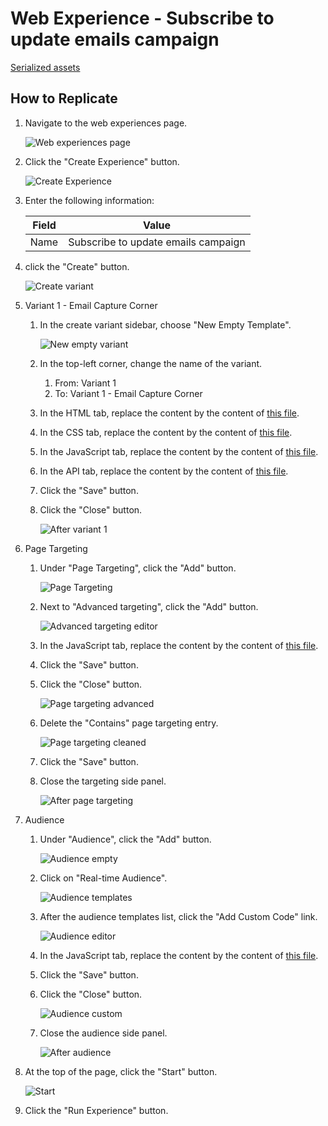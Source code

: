 # Web Experience - Subscribe to update emails campaign

[Serialized assets](/demo/experience/personalize/experiences/web/Subscribe%20to%20update%20emails%20campaign)

## How to Replicate

1. Navigate to the web experiences page.

   ![Web experiences page](/docs/cdp-personalize/experiences/web/Web-experiences-page.png)

2. Click the "Create Experience" button.

   ![Create Experience](/docs/cdp-personalize/experiences/web/Create-experience.png)

3. Enter the following information:

   |Field|Value|
   |-|-|
   |Name|Subscribe to update emails campaign|

4. click the "Create" button.

   ![Create variant](/docs/cdp-personalize/experiments/web/Add-variant.png)

5. Variant 1 - Email Capture Corner
   1. In the create variant sidebar, choose "New Empty Template".

      ![New empty variant](/docs/cdp-personalize/experiments/web/New-empty-variant.png)

   2. In the top-left corner, change the name of the variant.
      1. From: Variant 1
      2. To: Variant 1 - Email Capture Corner
   3. In the HTML tab, replace the content by the content of [this file](/demo/experience/personalize/experiences/web/Subscribe%20to%20update%20emails%20campaign/Variant%201%20-%20Email%20Capture%20Corner.html).
   4. In the CSS tab, replace the content by the content of [this file](/demo/experience/personalize/experiences/web/Subscribe%20to%20update%20emails%20campaign/Variant%201%20-%20Email%20Capture%20Corner.css).
   5. In the JavaScript tab, replace the content by the content of [this file](/demo/experience/personalize/experiences/web/Subscribe%20to%20update%20emails%20campaign/Variant%201%20-%20Email%20Capture%20Corner.js).
   6. In the API tab, replace the content by the content of [this file](/demo/experience/personalize/experiences/web/Subscribe%20to%20update%20emails%20campaign/Variant%201%20-%20Email%20Capture%20Corner.txt).
   7. Click the "Save" button.
   8. Click the "Close" button.

      ![After variant 1](After-variant-1.png)

6. Page Targeting
   1. Under "Page Targeting", click the "Add" button.

      ![Page Targeting](/docs/cdp-personalize/experiments/web/Page-targeting-empty.png)

   2. Next to "Advanced targeting", click the "Add" button.

      ![Advanced targeting editor](/docs/cdp-personalize/experiments/web/Advanced-targeting-editor.png)

   3. In the JavaScript tab, replace the content by the content of [this file](/demo/experience/personalize/experiences/web/Subscribe%20to%20update%20emails%20campaign/Advanced%20targeting%20Script.js).
   4. Click the "Save" button.
   5. Click the "Close" button.

      ![Page targeting advanced](/docs/cdp-personalize/experiments/web/Page-targeting-advanced.png)

   6. Delete the "Contains" page targeting entry.

      ![Page targeting cleaned](/docs/cdp-personalize/experiments/web/Page-targeting-cleaned.png)

   7. Click the "Save" button.
   8. Close the targeting side panel.

      ![After page targeting](After-page-targeting.png)

7. Audience
   1. Under "Audience", click the "Add" button.

      ![Audience empty](/docs/cdp-personalize/experiments/web/Audience-empty.png)

   2. Click on "Real-time Audience".

      ![Audience templates](/docs/cdp-personalize/experiments/web/Audience-templates.png)

   3. After the audience templates list, click the "Add Custom Code" link.

      ![Audience editor](/docs/cdp-personalize/experiments/web/Audience-editor.png)

   4. In the JavaScript tab, replace the content by the content of [this file](/demo/experience/personalize/experiences/web/Subscribe%20to%20update%20emails%20campaign/Custom%20Real-Time%20Audience.js).
   5. Click the "Save" button.
   6. Click the "Close" button.

      ![Audience custom](/docs/cdp-personalize/experiments/web/Audience-custom.png)

   7. Close the audience side panel.

      ![After audience](After-audience.png)

8. At the top of the page, click the "Start" button.

   ![Start](/docs/cdp-personalize/experiments/web/Start.png)

9. Click the "Run Experience" button.
